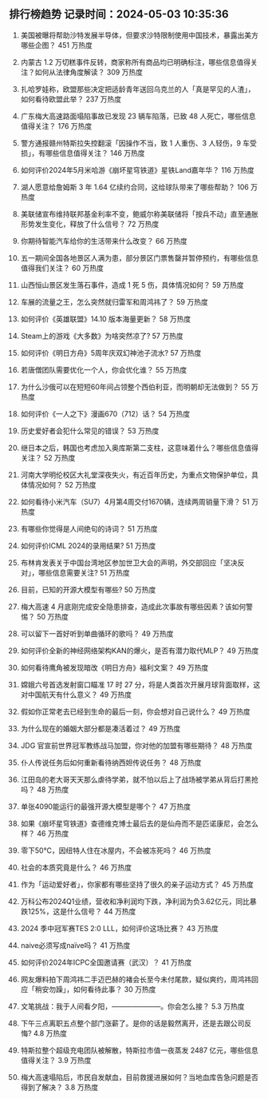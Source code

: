 
## 排行榜趋势 记录时间：2024-05-03 10:35:36
  
  1. 美国被曝将帮助沙特发展半导体，但要求沙特限制使用中国技术，暴露出美方哪些企图？ 451 万热度
    
  2. 内蒙古 1.2 万切糕事件反转，商家称所有商品均已明确标注，哪些信息值得关注？如何从法律角度解读？ 309 万热度
    
  3. 扎哈罗娃称，欧盟那些决定把适龄青年送回乌克兰的人「真是罕见的人渣」，如何看待欧盟此举？ 237 万热度
    
  4. 广东梅大高速路面塌陷事故已发现 23 辆车陷落，已致 48 人死亡，哪些信息值得关注？ 176 万热度
    
  5. 警方通报赣州特斯拉失控翻滚「因操作不当，致 1 人重伤、3 人轻伤，9 车受损」，有哪些信息值得关注？ 146 万热度
    
  6. 如何评价2024年5月米哈游《崩坏星穹铁道》星铁Land嘉年华？ 116 万热度
    
  7. 湖人愿意给詹姆斯 3 年 1.64 亿续约合同，这给球队带来了哪些帮助？ 106 万热度
    
  8. 美联储宣布维持联邦基金利率不变，鲍威尔称美联储将「按兵不动」直至通胀形势发生变化，释放了什么信号？ 72 万热度
    
  9. 你期待智能汽车给你的生活带来什么改变？ 66 万热度
    
  10. 五一期间全国各地景区人满为患，部分景区门票售罄并暂停预约，有哪些信息值得我们关注？ 60 万热度
    
  11. 山西恒山景区发生落石事件，造成 1 死 5 伤，具体情况如何？ 59 万热度
    
  12. 车展的流量之王，怎么突然就归雷军和周鸿祎了？ 59 万热度
    
  13. 如何评价《英雄联盟》14.10 版本海量更新？ 58 万热度
    
  14. Steam上的游戏《大多数》为啥突然凉了? 57 万热度
    
  15. 如何评价《明日方舟》5周年庆双幻神池子流水? 57 万热度
    
  16. 若唐僧团队需要优化一个人，你会优化谁？ 55 万热度
    
  17. 为什么沙俄可以在短短60年间占领整个西伯利亚，而明朝却无法做到？ 55 万热度
    
  18. 如何评价《一人之下》漫画670（712）话？ 54 万热度
    
  19. 历史爱好者会犯什么常见的错误？ 53 万热度
    
  20. 继日本之后，韩国也考虑加入奥库斯第二支柱，这意味着什么？哪些信息值得关注？ 52 万热度
    
  21. 河南大学明伦校区大礼堂深夜失火，有近百年历史，为重点文物保护单位，具体情况如何？ 52 万热度
    
  22. 如何看待小米汽车（SU7）4月第4周交付1670辆，连续两周销量下滑？ 51 万热度
    
  23. 有哪些你觉得是人间绝句的诗词？ 51 万热度
    
  24. 如何评价ICML 2024的录用结果? 51 万热度
    
  25. 布林肯发表关于中国台湾地区参加世卫大会的声明，外交部回应「坚决反对」，哪些信息需要关注? 51 万热度
    
  26. 目前，已知的开源大模型有哪些? 50 万热度
    
  27. 梅大高速 4 月底刚完成安全隐患排查，造成此次事故有哪些因素？该如何警惕？ 50 万热度
    
  28. 可以留下一首好听到单曲循环的歌吗？ 49 万热度
    
  29. 如何评价全新的神经网络架构KAN的爆火，是否有潜力取代MLP？ 49 万热度
    
  30. 如何看待鹰角被发现暗改《明日方舟》福利文案？ 49 万热度
    
  31. 嫦娥六号首选发射窗口瞄准 17 时 27 分，将是人类首次开展月球背面取样，这对中国航天有什么意义？ 49 万热度
    
  32. 假如你正常老去已经到生命的最后一刻，你会想对自己说什么？ 49 万热度
    
  33. 为什么现在的婚姻大部分都是凑活着过？ 49 万热度
    
  34. JDG 官宣前世界冠军教练战马加盟，你对他的加盟有哪些期待？ 48 万热度
    
  35. 仆人传说任务后如何重新看待纳西妲传说任务？ 48 万热度
    
  36. 江田岛的老大哥天天那么虐待学弟，就不怕以后上了战场被学弟从背后打黑抢吗？ 48 万热度
    
  37. 单张4090能运行的最强开源大模型是哪个？ 47 万热度
    
  38. 如果《崩坏星穹铁道》查德维克博士最后去的是仙舟而不是匹诺康尼，会怎么样？ 46 万热度
    
  39. 零下50℃，因纽特人住在冰屋内，不会被冻死吗？ 46 万热度
    
  40. 社会的本质究竟是什么？ 46 万热度
    
  41. 作为「运动爱好者」，你家都有哪些坚持了很久的亲子运动方式？ 45 万热度
    
  42. 万科公布2024Q1业绩，营收和净利润均下跌，净利润为负3.62亿元，同比暴跌125%，这是什么信号？ 44 万热度
    
  43. 2024 季中冠军赛TES 2:0 LLL，如何评价这场比赛？ 43 万热度
    
  44. naive必须写成naïve吗？ 41 万热度
    
  45. 如何评价2024年ICPC全国邀请赛（武汉）？ 41 万热度
    
  46. 网友爆料拍下周鸿祎二手迈巴赫的褚会长至今未付尾款，疑似爽约，周鸿祎回应「稍安勿躁」，如何看待此事？ 30 万热度
    
  47. 文笔挑战：我于人间看夕阳，———————。你会怎么接？ 5.3 万热度
    
  48. 下午三点离职五点整个部门涨薪了。是你的话是毅然离开，还是去跟公司反悔? 4.8 万热度
    
  49. 特斯拉整个超级充电团队被解散，特斯拉市值一夜蒸发 2487 亿元，哪些信息值得关注？ 3.9 万热度
    
  50. 梅大高速塌陷后，市民自发献血，目前救援进展如何？当地血库告急问题是否得到了解决？ 3.8 万热度
    